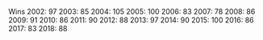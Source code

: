 Wins
2002: 97
2003: 85
2004: 105
2005: 100
2006: 83
2007: 78
2008: 86
2009: 91
2010: 86
2011: 90
2012: 88
2013: 97
2014: 90
2015: 100
2016: 86
2017: 83
2018: 88
